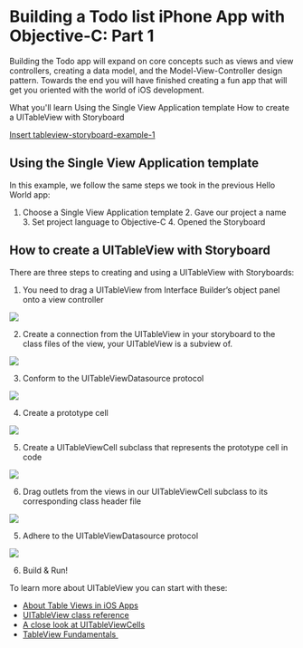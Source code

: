 # Building a Todo list iPhone App with Objective-C: Part 1

Building the Todo app will expand on core concepts such as views and view controllers, creating a data model, and the Model-View-Controller design pattern. Towards the end you will have finished creating a fun app that will get you oriented with the world of iOS development.

What you'll learn
Using the Single View Application template
How to create a UITableView with Storyboard

[Insert tableview-storyboard-example-1](http://)

## Using the Single View Application template

In this example, we follow the same steps we took in the previous Hello World app:

  1. Choose a Single View Application template
	2. Gave our project a name
	3. Set project language to Objective-C
	4. Opened the Storyboard

## How to create a UITableView with Storyboard

There are three steps to creating and using a UITableView with Storyboards:

1. You need to drag a UITableView from Interface Builder’s object panel onto a view controller

![](Todo-Drag-TableView.png)

2. Create a connection from the UITableView in your storyboard to the class files of the view, your UITableView is a subview of.

![](Todo-Step-1.png)

3. Conform to the UITableViewDatasource protocol

![](Todo-Step-3.png)

4. Create a prototype cell

![](Screen%20Shot%202015-12-30%20at%204.39.09%20PM.png)

5. Create a UITableViewCell subclass that represents the prototype cell in code

![](Todo-Step-4.png)

6. Drag outlets from the views in our UITableViewCell subclass to its corresponding class header file

![](Todo-Step-DragOutlet.png)

5. Adhere to the UITableViewDatasource protocol

![](Todo-Step-DataSource.png)

6. Build & Run!

To learn more about UITableView you can start with these:

- [About Table Views in iOS Apps](https://developer.apple.com/library/ios/documentation/UserExperience/Conceptual/TableView_iPhone/AboutTableViewsiPhone/AboutTableViewsiPhone.html)
- [UITableView class reference](https://developer.apple.com/library/ios/documentation/UIKit/Reference/UITableView_Class/)
- [A close look at UITableViewCells](https://developer.apple.com/library/ios/documentation/UserExperience/Conceptual/TableView_iPhone/TableViewCells/TableViewCells.html)
- [TableView Fundamentals ](https://developer.apple.com/library/ios/samplecode/TableViewSuite/Introduction/Intro.html#//apple_ref/doc/uid/DTS40007318)
